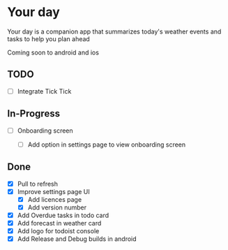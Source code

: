 # Your day

Your day is a companion app that summarizes today's weather events and tasks to help you plan ahead

Coming soon to android and ios

## TODO

- [ ] Integrate Tick Tick







## In-Progress

- [ ] Onboarding screen
  - [ ] Add option in settings page to view onboarding screen



## Done

- [x] Pull to refresh
- [x] Improve settings page UI
    - [x] Add licences page
    - [x] Add version number
- [x] Add Overdue tasks in todo card
- [x] Add forecast in weather card
- [x] Add logo for todoist console
- [x] Add Release and Debug builds in android 

